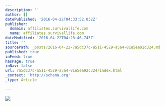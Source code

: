 ```yaml
---
description: ''
author: []
datePublished: '2016-04-22T04:33:52.032Z'
publisher:
  domain: affiliates.survivallife.com
  name: affiliates.survivallife.com
dateModified: '2016-04-22T04:28:46.745Z'
title: ''
sourcePath: _posts/2016-04-22-7a5dc37c-a511-4529-a5a4-81e5ea92c324.md
published: true
inFeed: true
hasPage: true
inNav: false
url: 7a5dc37c-a511-4529-a5a4-81e5ea92c324/index.html
_context: 'http://schema.org'
_type: Article

---
```

![](http://affiliates.survivallife.com/wp-content/uploads/2016/03/SL-Tac-Pen_250-x-250-Banner.jpg)